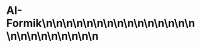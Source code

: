 # AI-Formik\n\n<!-- Updated: 2025-05-30 16:01:23 -->\n\n<!-- Updated: 2025-05-30 16:01:24 -->\n\n<!-- Updated: 2025-05-30 16:01:25 -->\n\n<!-- Updated: 2025-05-30 16:01:25 -->\n\n<!-- Updated: 2025-05-30 16:01:27 -->\n\n<!-- Updated: 2025-05-30 16:01:28 -->\n\n<!-- Updated: 2025-05-30 16:01:29 -->\n\n<!-- Updated: 2025-05-30 16:01:29 -->\n\n<!-- Updated: 2025-05-30 16:01:30 -->\n\n<!-- Updated: 2025-05-30 16:01:31 -->\n\n<!-- Updated: 2025-05-30 16:01:34 -->\n\n<!-- Updated: 2025-05-30 16:01:35 -->